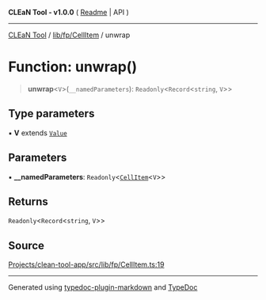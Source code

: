 **CLEaN Tool - v1.0.0** ( [Readme](../../../../README.md) \| API )

***

[CLEaN Tool](../../../../modules.md) / [lib/fp/CellItem](../README.md) / unwrap

# Function: unwrap()

> **unwrap**\<`V`\>(`__namedParameters`): `Readonly`\<`Record`\<`string`, `V`\>\>

## Type parameters

▪ **V** extends [`Value`](../type-aliases/Value.md)

## Parameters

▪ **\_\_namedParameters**: `Readonly`\<[`CellItem`](../interfaces/CellItem.md)\<`V`\>\>

## Returns

`Readonly`\<`Record`\<`string`, `V`\>\>

## Source

[Projects/clean-tool-app/src/lib/fp/CellItem.ts:19](https://github.com/yuckyh/clean-tool-app/)

***

Generated using [typedoc-plugin-markdown](https://www.npmjs.com/package/typedoc-plugin-markdown) and [TypeDoc](https://typedoc.org/)
